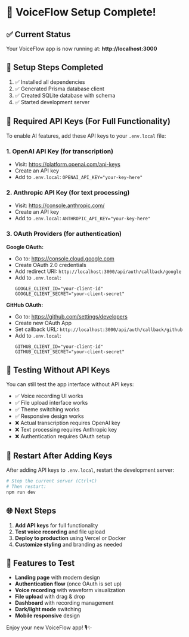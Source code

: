 # 🚀 VoiceFlow Setup Complete!

## ✅ Current Status
Your VoiceFlow app is now running at: **http://localhost:3000**

## 🔧 Setup Steps Completed
1. ✅ Installed all dependencies
2. ✅ Generated Prisma database client
3. ✅ Created SQLite database with schema
4. ✅ Started development server

## 🔑 Required API Keys (For Full Functionality)

To enable AI features, add these API keys to your `.env.local` file:

### 1. OpenAI API Key (for transcription)
- Visit: https://platform.openai.com/api-keys
- Create an API key
- Add to `.env.local`: `OPENAI_API_KEY="your-key-here"`

### 2. Anthropic API Key (for text processing)
- Visit: https://console.anthropic.com/
- Create an API key  
- Add to `.env.local`: `ANTHROPIC_API_KEY="your-key-here"`

### 3. OAuth Providers (for authentication)

**Google OAuth:**
- Go to: https://console.cloud.google.com
- Create OAuth 2.0 credentials
- Add redirect URI: `http://localhost:3000/api/auth/callback/google`
- Add to `.env.local`:
  ```
  GOOGLE_CLIENT_ID="your-client-id"
  GOOGLE_CLIENT_SECRET="your-client-secret"
  ```

**GitHub OAuth:**
- Go to: https://github.com/settings/developers
- Create new OAuth App
- Set callback URL: `http://localhost:3000/api/auth/callback/github`
- Add to `.env.local`:
  ```
  GITHUB_CLIENT_ID="your-client-id"
  GITHUB_CLIENT_SECRET="your-client-secret"
  ```

## 🎯 Testing Without API Keys

You can still test the app interface without API keys:
- ✅ Voice recording UI works
- ✅ File upload interface works
- ✅ Theme switching works
- ✅ Responsive design works
- ❌ Actual transcription requires OpenAI key
- ❌ Text processing requires Anthropic key
- ❌ Authentication requires OAuth setup

## 🔄 Restart After Adding Keys

After adding API keys to `.env.local`, restart the development server:

```bash
# Stop the current server (Ctrl+C)
# Then restart:
npm run dev
```

## 🌐 Next Steps

1. **Add API keys** for full functionality
2. **Test voice recording** and file upload
3. **Deploy to production** using Vercel or Docker
4. **Customize styling** and branding as needed

## 📱 Features to Test

- **Landing page** with modern design
- **Authentication flow** (once OAuth is set up)
- **Voice recording** with waveform visualization
- **File upload** with drag & drop
- **Dashboard** with recording management
- **Dark/light mode** switching
- **Mobile responsive** design

Enjoy your new VoiceFlow app! 🎙️✨